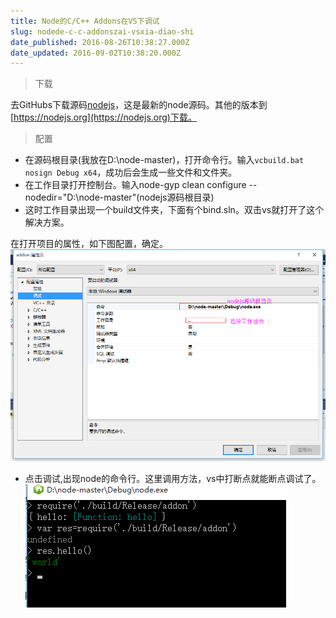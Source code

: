 ```yaml
---
title: Node的C/C++ Addons在VS下调试
slug: nodede-c-c-addonszai-vsxia-diao-shi
date_published: 2016-08-26T10:38:27.000Z
date_updated: 2016-09-02T10:38:20.000Z
---
```


> 下载

去GitHubs下载源码[nodejs](https://github.com/nodejs/node)，这是最新的node源码。其他的版本到[https://nodejs.org](https://nodejs.org)下载。

> 配置

- 在源码根目录(我放在D:\node-master)，打开命令行。输入`vcbuild.bat nosign Debug x64`，成功后会生成一些文件和文件夹。
- 在工作目录打开控制台。输入node-gyp clean configure --nodedir="D:\node-master"(nodejs源码根目录)
- 这时工作目录出现一个build文件夹，下面有个bind.sln。双击vs就打开了这个解决方案。

在打开项目的属性，如下图配置，确定。
![](/source/images/2016/08/KY-XVA--JG3KBY-OH40BC-4.png)
- 点击调试,出现node的命令行。这里调用方法，vs中打断点就能断点调试了。
![](/source/images/2016/08/PFXE9F-7KSN-W-U-L6HE2-Q.png)

